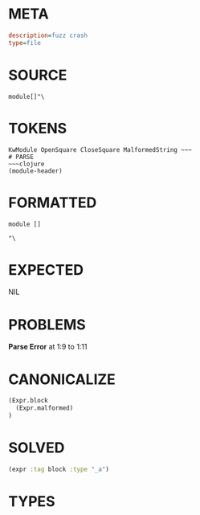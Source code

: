 # META
~~~ini
description=fuzz crash
type=file
~~~
# SOURCE
~~~roc
module[]"\
~~~
# TOKENS
~~~text
KwModule OpenSquare CloseSquare MalformedString ~~~
# PARSE
~~~clojure
(module-header)
~~~
# FORMATTED
~~~roc
module []

"\
~~~
# EXPECTED
NIL
# PROBLEMS
**Parse Error**
at 1:9 to 1:11

# CANONICALIZE
~~~clojure
(Expr.block
  (Expr.malformed)
)
~~~
# SOLVED
~~~clojure
(expr :tag block :type "_a")
~~~
# TYPES
~~~roc
~~~
